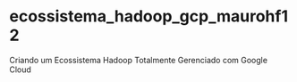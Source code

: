 # ecossistema_hadoop_gcp_maurohf12
Criando um Ecossistema Hadoop Totalmente Gerenciado com Google Cloud
